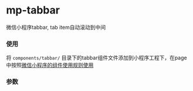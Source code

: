 # mp-tabbar
微信小程序tabbar, tab item自动滚动到中间

### 使用
将 `components/tabbar/` 目录下的tabbar组件文件添加到小程序工程下，在page中按照[微信小程序的组件使用规则使用](https://developers.weixin.qq.com/miniprogram/dev/framework/custom-component/)

### 参数

